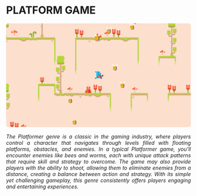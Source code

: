 # PLATFORM GAME

![](https://github.com/BIN-PDT/GAME_PLATFORM/blob/main/public/INTRODUCTION.png)

<p align="justify">
    <em>
        The Platformer genre is a classic in the gaming industry, where players control a character that navigates through levels filled with floating platforms, obstacles, and enemies. In a typical Platformer game, you'll encounter enemies like bees and worms, each with unique attack patterns that require skill and strategy to overcome. The game may also provide players with the ability to shoot, allowing them to eliminate enemies from a distance, creating a balance between action and strategy. With its simple yet challenging gameplay, this genre consistently offers players engaging and entertaining experiences.
    </em>
</p>
